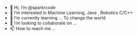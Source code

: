 - 👋 Hi, I’m @sparkrcode
- 👀 I’m interested in Machine Learning, Java , Robotics C/C++
- 🌱 I’m currently learning ... To change the world
- 💞️ I’m looking to collaborate on ...
- 📫 How to reach me ...

<!---
sparkrcode/sparkrcode is a ✨ special ✨ repository because its `README.md` (this file) appears on your GitHub profile.
You can click the Preview link to take a look at your changes.
--->
